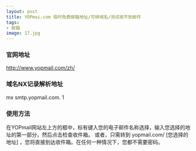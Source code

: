 ```yaml
---
layout: post
title: YOPmai.com 临时免费邮箱地址/可绑域名/测试收不到邮件
tags:
- 邮箱
image: 17.jpg
---
```


### 官网地址
http://www.yopmail.com/zh/

### 域名NX记录解析地址
mx smtp.yopmail.com. 1

### 使用方法
在YOPmail网站左上方的框中，标有键入您的电子邮件名称选择，输入您选择的地址的第一部分，然后点击检查收件箱。
或者，只需转到 yopmail.com/ [您选择的地址] ，您将直接到达收件箱。在任何一种情况下，您都不需要密码。